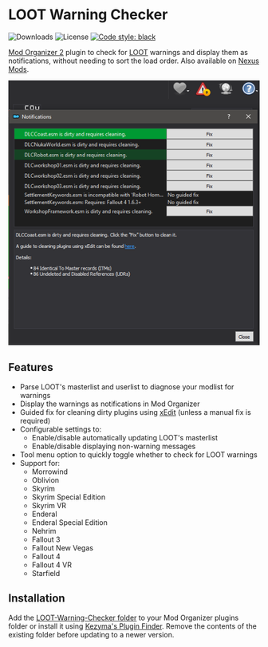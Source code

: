 # LOOT Warning Checker
![Downloads](https://img.shields.io/github/downloads/JonathanFeenstra/modorganizer-loot-warning-checker/total)
![License](https://img.shields.io/github/license/JonathanFeenstra/modorganizer-loot-warning-checker)
[![Code style: black](https://img.shields.io/badge/code%20style-black-000000.svg)](https://github.com/psf/black)

[Mod Organizer 2](https://github.com/ModOrganizer2/modorganizer) plugin to check for [LOOT](https://github.com/loot/loot) warnings and display them as notifications, without needing to sort the load order. Also available on [Nexus Mods](https://nexusmods.com/site/mods/323).

![example](/img/example.png)

## Features
- Parse LOOT's masterlist and userlist to diagnose your modlist for warnings
- Display the warnings as notifications in Mod Organizer
- Guided fix for cleaning dirty plugins using [xEdit](https://github.com/TES5Edit/TES5Edit) (unless a manual fix is required)
- Configurable settings to:
    - Enable/disable automatically updating LOOT's masterlist
    - Enable/disable displaying non-warning messages
- Tool menu option to quickly toggle whether to check for LOOT warnings
- Support for:
    - Morrowind
    - Oblivion
    - Skyrim
    - Skyrim Special Edition
    - Skyrim VR
    - Enderal
    - Enderal Special Edition
    - Nehrim
    - Fallout 3
    - Fallout New Vegas
    - Fallout 4
    - Fallout 4 VR
    - Starfield

## Installation
Add the [LOOT-Warning-Checker folder](/LOOT-Warning-Checker) to your Mod Organizer plugins folder or install it using [Kezyma's Plugin Finder](https://www.nexusmods.com/skyrimspecialedition/mods/59869). Remove the contents of the existing folder before updating to a newer version.